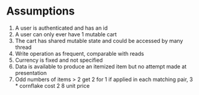 # Assumptions
1. A user is authenticated and has an id
2. A user can only ever have 1 mutable cart
3. The cart has shared mutable state and could be accessed by many thread
4. Write operation as frequent, comparable with reads
5. Currency is fixed and not specified
6. Data is available to produce an itemized item but no attempt made at presentation
7. Odd numbers of items > 2 get 2 for 1 if applied in each matching pair, 3 * cornflake cost 2 8 unit price